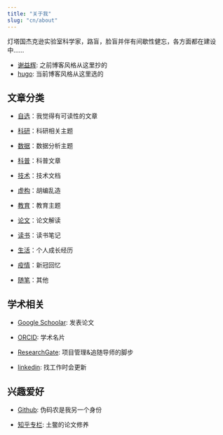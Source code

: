 ```yaml
---
title: "关于我"
slug: "cn/about"
---
```


灯塔国杰克逊实验室科学家，路盲，脸盲并伴有间歇性健忘，各方面都在建设中……

- [谢益辉](http://yihui.name): 之前博客风格从这里抄的
- [hugo](https://gohugo.io/): 当前博客风格从这里选的

## 文章分类

- [自选](https://yufree.cn/tags/idea)：我觉得有可读性的文章

- [科研](https://yufree.cn/tags/sci)：科研相关主题

- [数据](https://yufree.cn/tags/data)：数据分析主题

- [科普](https://yufree.cn/tags/popsci)：科普文章

- [技术](https://yufree.cn/tags/tech)：技术文档

- [虚构](https://yufree.cn/tags/fiction)：胡编乱造

- [教育](https://yufree.cn/tags/edu)：教育主题

- [论文](https://yufree.cn/tags/paper)：论文解读

- [读书](https://yufree.cn/tags/reading)：读书笔记

- [生活](https://yufree.cn/tags/life)：个人成长经历

- [疫情](https://yufree.cn/tags/covid)：新冠回忆

- [随笔](https://yufree.cn/tags/writing)：其他

## 学术相关

- [Google Schoolar](http://scholar.google.com/citations?user=SPNX8oUAAAAJ&hl=en): 发表论文

- [ORCID](http://orcid.org/0000-0002-2804-6014): 学术名片

- [ResearchGate](https://www.researchgate.net/profile/Miao_Yu21): 项目管理&追随导师的脚步

- [linkedin](https://www.linkedin.com/in/yufree): 找工作时会更新

## 兴趣爱好

- [Github](https://github.com/yufree): 伪码农是我另一个身份

- [知乎专栏](http://zhuanlan.zhihu.com/yufree): 土鳖的论文修养
